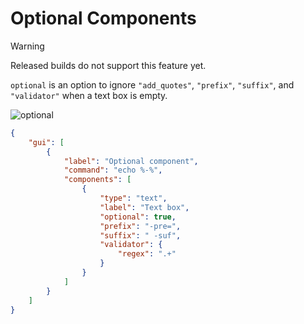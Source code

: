 # Optional Components

> [!WARNING]
> Released builds do not support this feature yet.

`optional` is an option to ignore `"add_quotes"`, `"prefix"`, `"suffix"`, and `"validator"` when a text box is empty.

![optional](https://github.com/user-attachments/assets/a7c94cc7-cb84-4ca9-a1a1-ed1e6babc18e)

```json
{
    "gui": [
        {
            "label": "Optional component",
            "command": "echo %-%",
            "components": [
                {
                    "type": "text",
                    "label": "Text box",
                    "optional": true,
                    "prefix": "-pre=",
                    "suffix": " -suf",
                    "validator": {
                        "regex": ".+"
                    }
                }
            ]
        }
    ]
}
```
